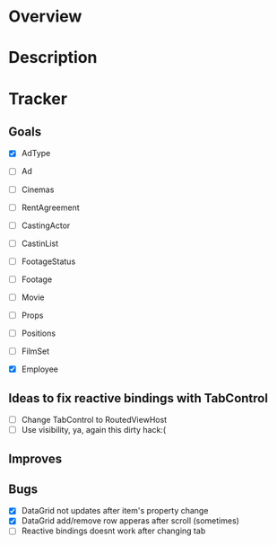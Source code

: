 # Overview 

# Description

# Tracker

## Goals
- [x] AdType
- [ ] Ad
- [ ] Cinemas
- [ ] RentAgreement
- [ ] CastingActor
- [ ] CastinList
- [ ] FootageStatus
- [ ] Footage
- [ ] Movie
- [ ] Props
- [ ] Positions
- [ ] FilmSet
- [x] Employee


## Ideas to fix reactive bindings with TabControl 
- [ ] Change TabControl to RoutedViewHost
- [ ] Use visibility, ya, again this dirty hack:(

## Improves

## Bugs
- [x] DataGrid not updates after item's property change
- [x] DataGrid add/remove row apperas after scroll (sometimes)
- [ ] Reactive bindings doesnt work after changing tab